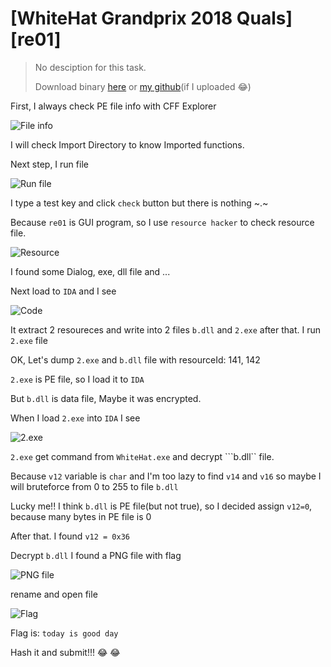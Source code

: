 [WhiteHat Grandprix 2018 Quals][re01]
===============
> No desciption for this task.
>
> Download binary [here](http://material.grandprix.whitehatvn.com/re01/) or [my github](https://github.com)(if I uploaded :joy:)

First, I always check PE file info with CFF Explorer

![File info]({{site.url}}/assets/whre01_file_info.PNG)

I will check Import Directory to know Imported functions.

Next step, I run file

![Run file]({{site.url}}/assets/wh2018re01_run_file.PNG)

I type a test key and click ```check``` button but there is nothing ~.~

Because ```re01``` is GUI program, so I use ```resource hacker``` to check resource file.

![Resource]({{site.url}}/assets/wh2018re01_resource.PNG)

I found some Dialog, exe, dll file and ...

Next load to ```IDA``` and I see

![Code]({{site.url}}/assets/wh2018re01_extract.PNG)

It extract 2 resoureces and write into 2 files ```b.dll``` and ```2.exe``` after that. I run ```2.exe``` file

OK, Let's dump ```2.exe``` and ```b.dll``` file with resourceId: 141, 142

```2.exe``` is PE file, so I load it to ```IDA```

But ```b.dll``` is data file, Maybe it was encrypted.

When I load ```2.exe``` into ```IDA``` I see

![2.exe]({{site.url}}/assets/wh2018re01_2.exe.PNG)

```2.exe``` get command from ```WhiteHat.exe``` and decrypt ```b.dll`` file.

Because ```v12``` variable  is ```char``` and I'm too lazy to find ```v14``` and ```v16``` so maybe I will bruteforce from 0 to 255 to file ```b.dll```

Lucky me!! I think ```b.dll``` is PE file(but not true), so I decided assign ```v12=0```, because many bytes in PE file is 0

After that. I found ```v12 = 0x36```

Decrypt ```b.dll``` I found a PNG file with flag

![PNG file]({{site.url}}/assets/wh2018re01_PNG_file.PNG)

rename and open file

![Flag]({{site.url}}/assets/wh2018re01_flag.PNG)

Flag is: ```today is good day```

Hash it and submit!!! :joy: :joy: